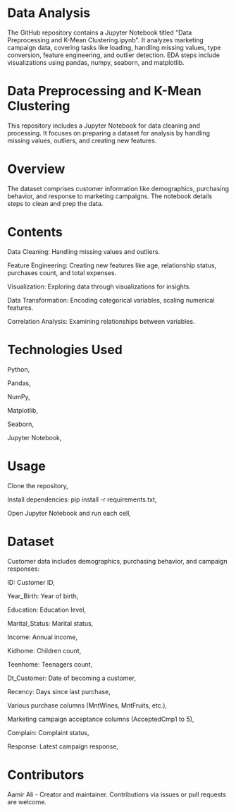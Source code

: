 # Data Analysis
The GitHub repository contains a Jupyter Notebook titled "Data Preprocessing and K-Mean Clustering.ipynb". It analyzes marketing campaign data, covering tasks like loading, handling missing values, type conversion, feature engineering, and outlier detection. EDA steps include visualizations using pandas, numpy, seaborn, and matplotlib.

# Data Preprocessing and K-Mean Clustering
This repository includes a Jupyter Notebook for data cleaning and processing. It focuses on preparing a dataset for analysis by handling missing values, outliers, and creating new features.

# Overview
The dataset comprises customer information like demographics, purchasing behavior, and response to marketing campaigns. The notebook details steps to clean and prep the data.

# Contents
Data Cleaning: Handling missing values and outliers.

Feature Engineering: Creating new features like age, relationship status, purchases count, and total expenses.

Visualization: Exploring data through visualizations for insights.

Data Transformation: Encoding categorical variables, scaling numerical features.

Correlation Analysis: Examining relationships between variables.

# Technologies Used
Python,

Pandas,

NumPy,

Matplotlib,

Seaborn,

Jupyter Notebook,

# Usage
Clone the repository,

Install dependencies: pip install -r requirements.txt,

Open Jupyter Notebook and run each cell,

# Dataset
Customer data includes demographics, purchasing behavior, and campaign responses:

ID: Customer ID,

Year_Birth: Year of birth,

Education: Education level,

Marital_Status: Marital status,

Income: Annual income,

Kidhome: Children count,

Teenhome: Teenagers count,

Dt_Customer: Date of becoming a customer,

Recency: Days since last purchase,

Various purchase columns (MntWines, MntFruits, etc.),

Marketing campaign acceptance columns (AcceptedCmp1 to 5),

Complain: Complaint status,

Response: Latest campaign response,

# Contributors
Aamir Ali - Creator and maintainer. Contributions via issues or pull requests are welcome.

